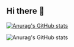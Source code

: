 ## Hi there 👋

<!--
**muhcen/muhcen** is a ✨ _special_ ✨ repository because its `README.md` (this file) appears on your GitHub profile.

Here are some ideas to get you started:

- 🔭 I’m currently working on ...
- 🌱 I’m currently learning ...
- 👯 I’m looking to collaborate on ...
- 🤔 I’m looking for help with ...
- 💬 Ask me about ...
- 📫 How to reach me: ...
- 😄 Pronouns: ...
- ⚡ Fun fact: ...
-->

[![Anurag's GitHub stats](https://github-readme-stats.vercel.app/api?username=muhcen)](https://github.com/muhcen/github-readme-stats)


![Anurag's GitHub stats](https://github-readme-stats.vercel.app/api?username=muhcen&show_icons=true&theme=radical)

